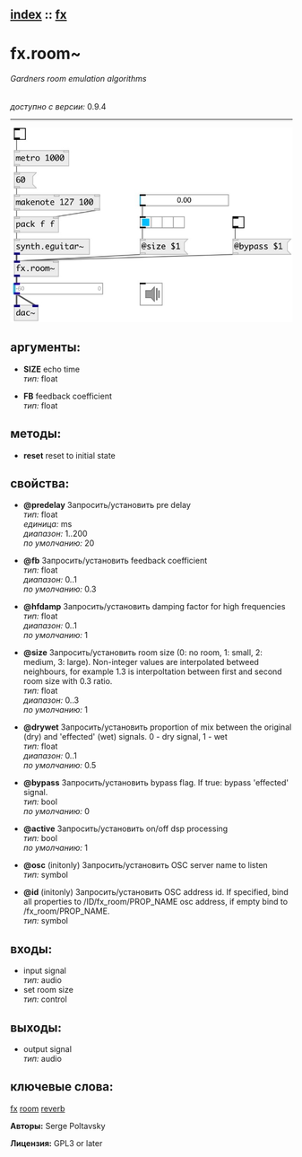 [index](index.html) :: [fx](category_fx.html)
---

# fx.room~

###### Gardners room emulation algorithms

*доступно с версии:* 0.9.4

---




[![example](../examples/img/fx.room~.jpg)](../examples/pd/fx.room~.pd)



## аргументы:

* **SIZE**
echo time<br>
_тип:_ float<br>

* **FB**
feedback coefficient<br>
_тип:_ float<br>



## методы:

* **reset**
reset to initial state<br>




## свойства:

* **@predelay** 
Запросить/установить pre delay<br>
_тип:_ float<br>
_единица:_ ms<br>
_диапазон:_ 1..200<br>
_по умолчанию:_ 20<br>

* **@fb** 
Запросить/установить feedback coefficient<br>
_тип:_ float<br>
_диапазон:_ 0..1<br>
_по умолчанию:_ 0.3<br>

* **@hfdamp** 
Запросить/установить damping factor for high frequencies<br>
_тип:_ float<br>
_диапазон:_ 0..1<br>
_по умолчанию:_ 1<br>

* **@size** 
Запросить/установить room size (0: no room, 1: small, 2: medium, 3: large). Non-integer values are
interpolated betweed neighbours, for example 1.3 is interpoltation between
first and second room size with 0.3 ratio.<br>
_тип:_ float<br>
_диапазон:_ 0..3<br>
_по умолчанию:_ 1<br>

* **@drywet** 
Запросить/установить proportion of mix between the original (dry) and &#39;effected&#39; (wet) signals. 0 -
dry signal, 1 - wet<br>
_тип:_ float<br>
_диапазон:_ 0..1<br>
_по умолчанию:_ 0.5<br>

* **@bypass** 
Запросить/установить bypass flag. If true: bypass &#39;effected&#39; signal.<br>
_тип:_ bool<br>
_по умолчанию:_ 0<br>

* **@active** 
Запросить/установить on/off dsp processing<br>
_тип:_ bool<br>
_по умолчанию:_ 1<br>

* **@osc** (initonly)
Запросить/установить OSC server name to listen<br>
_тип:_ symbol<br>

* **@id** (initonly)
Запросить/установить OSC address id. If specified, bind all properties to /ID/fx_room/PROP_NAME osc
address, if empty bind to /fx_room/PROP_NAME.<br>
_тип:_ symbol<br>



## входы:

* input signal<br>
_тип:_ audio
* set room size<br>
_тип:_ control



## выходы:

* output signal<br>
_тип:_ audio



## ключевые слова:

[fx](keywords/fx.html)
[room](keywords/room.html)
[reverb](keywords/reverb.html)






**Авторы:** Serge Poltavsky




**Лицензия:** GPL3 or later





